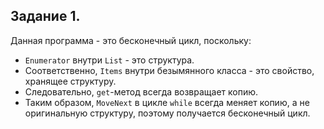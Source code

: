 ## Задание 1.

Данная программа - это бесконечный цикл, поскольку:

- `Enumerator` внутри `List` - это структура.
- Соответственно, `Items` внутри безымянного класса - это свойство, хранящее структуру.
- Следовательно, `get`-метод всегда возвращает копию.
- Таким образом, `MoveNext` в цикле `while` всегда меняет копию, а не оригинальную структуру, поэтому получается бесконечный цикл.
